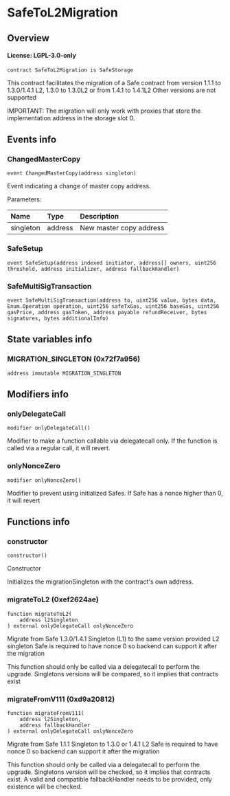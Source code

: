 # SafeToL2Migration

## Overview

#### License: LGPL-3.0-only

```solidity
contract SafeToL2Migration is SafeStorage
```

This contract facilitates the migration of a Safe contract from version 1.1.1 to 1.3.0/1.4.1 L2, 1.3.0 to 1.3.0L2 or from 1.4.1 to 1.4.1L2
Other versions are not supported

IMPORTANT: The migration will only work with proxies that store the implementation address in the storage slot 0.
## Events info

### ChangedMasterCopy

```solidity
event ChangedMasterCopy(address singleton)
```

Event indicating a change of master copy address.


Parameters:

| Name      | Type    | Description             |
| :-------- | :------ | :---------------------- |
| singleton | address | New master copy address |

### SafeSetup

```solidity
event SafeSetup(address indexed initiator, address[] owners, uint256 threshold, address initializer, address fallbackHandler)
```


### SafeMultiSigTransaction

```solidity
event SafeMultiSigTransaction(address to, uint256 value, bytes data, Enum.Operation operation, uint256 safeTxGas, uint256 baseGas, uint256 gasPrice, address gasToken, address payable refundReceiver, bytes signatures, bytes additionalInfo)
```


## State variables info

### MIGRATION_SINGLETON (0x72f7a956)

```solidity
address immutable MIGRATION_SINGLETON
```


## Modifiers info

### onlyDelegateCall

```solidity
modifier onlyDelegateCall()
```

Modifier to make a function callable via delegatecall only.
If the function is called via a regular call, it will revert.
### onlyNonceZero

```solidity
modifier onlyNonceZero()
```

Modifier to prevent using initialized Safes.
If Safe has a nonce higher than 0, it will revert
## Functions info

### constructor

```solidity
constructor()
```

Constructor

Initializes the migrationSingleton with the contract's own address.
### migrateToL2 (0xef2624ae)

```solidity
function migrateToL2(
    address l2Singleton
) external onlyDelegateCall onlyNonceZero
```

Migrate from Safe 1.3.0/1.4.1 Singleton (L1) to the same version provided L2 singleton
Safe is required to have nonce 0 so backend can support it after the migration

This function should only be called via a delegatecall to perform the upgrade.
Singletons versions will be compared, so it implies that contracts exist
### migrateFromV111 (0xd9a20812)

```solidity
function migrateFromV111(
    address l2Singleton,
    address fallbackHandler
) external onlyDelegateCall onlyNonceZero
```

Migrate from Safe 1.1.1 Singleton to 1.3.0 or 1.4.1 L2
Safe is required to have nonce 0 so backend can support it after the migration

This function should only be called via a delegatecall to perform the upgrade.
Singletons version will be checked, so it implies that contracts exist.
A valid and compatible fallbackHandler needs to be provided, only existence will be checked.